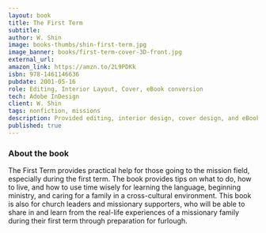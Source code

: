 ```yaml
---
layout: book
title: The First Term
subtitle: 
author: W. Shin
image: books-thumbs/shin-first-term.jpg
image_banner: books/first-term-cover-3D-front.jpg
external_url: 
amazon_link: https://amzn.to/2L9PDKk
isbn: 978-1461146636
pubdate: 2001-05-16
role: Editing, Interior Layout, Cover, eBook conversion
tech: Adobe InDesign
client: W. Shin
tags: nonfiction, missions
description: Provided editing, interior design, cover design, and eBook conversion for this book project.
published: true
---
```


### About the book

The First Term provides practical help for those going to the mission field, especially during the first term. The book provides tips on what to do, how to live, and how to use time wisely for learning the language, beginning ministry, and caring for a family in a cross-cultural environment. This book is also for church leaders and missionary supporters, who will be able to share in and learn from the real-life experiences of a missionary family during their first term through preparation for furlough.